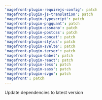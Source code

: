 ```yaml
---
'magefront-plugin-requirejs-config': patch
'magefront-plugin-js-translation': patch
'magefront-plugin-typescript': patch
'magefront-plugin-pngquant': patch
'magefront-plugin-cssnano': patch
'magefront-plugin-postcss': patch
'magefront-plugin-concat': patch
'magefront-plugin-stylus': patch
'magefront-plugin-svelte': patch
'magefront-plugin-terser': patch
'magefront-plugin-babel': patch
'magefront-plugin-react': patch
'magefront-plugin-less': patch
'magefront-plugin-sass': patch
'magefront-plugin-svgo': patch
'magefront': patch
---
```


Update dependencies to latest version
